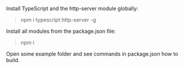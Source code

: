 Install TypeScript and the http-server module globally:

> npm i typescript http-server -g

Install all modules from the package.json file:

> npm i

Open some example folder and see commands in package.json how to build.
